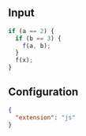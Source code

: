 
## Input
```javascript input
if (a == 2) {
  if (b == 3) {
    f(a, b);
  }
  f(x);
}  
```

## Configuration
```json configuration
{
  "extension": "js"
}
```
